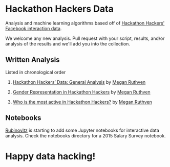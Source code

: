# Hackathon Hackers Data
Analysis and machine learning algorithms based off of [Hackathon Hackers' Facebook interaction data](https://www.facebook.com/groups/datahackers/permalink/702750256523053/).

We welcome any new analysis. Pull request with your script, results, and/or analysis of the results and we'll add you into the collection. 


## Written Analysis

Listed in chronological order

1. [Hackathon Hackers’ Data: General Analysis](https://medium.com/hackathon-hackers/hackathon-hackers-data-3105649aaa20) by [Megan Ruthven](http://maruthven.com/)

2. [Gender Representation in Hackathon Hackers](https://medium.com/hackathon-hackers/gender-representation-in-hackathon-hackers-2bea7e3088c6) by [Megan Ruthven](http://maruthven.com/)

3. [Who is the most active in Hackathon Hackers?](https://medium.com/hackathon-hackers/who-is-the-most-active-in-hh-49cbd8447550) by [Megan Ruthven](http://maruthven.com/)


## Notebooks
[Rubinovitz](www.github.com/rubinovitz) is starting to add some Jupyter notebooks for interactive data analysis. Check the notebooks directory for a 2015 Salary Survey notebook.

# Happy data hacking!
